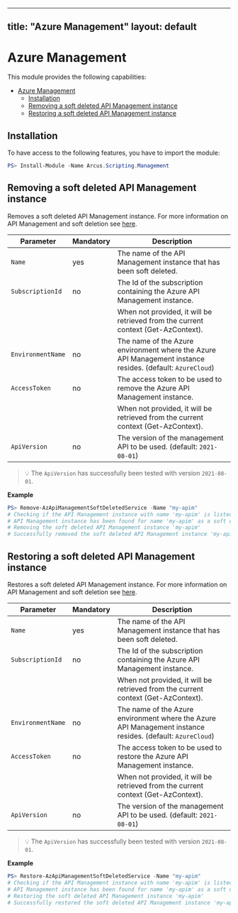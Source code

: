 
---
title: "Azure Management"
layout: default
---

# Azure Management

This module provides the following capabilities:
- [Azure Management](#azure-management)
  - [Installation](#installation)
  - [Removing a soft deleted API Management instance](#removing-a-soft-deleted-api-management-instance)
  - [Restoring a soft deleted API Management instance](#restoring-a-soft-deleted-api-management-instance)

## Installation

To have access to the following features, you have to import the module:

```powershell
PS> Install-Module -Name Arcus.Scripting.Management
```

## Removing a soft deleted API Management instance

Removes a soft deleted API Management instance. 
For more information on API Management and soft deletion see [here](https://docs.microsoft.com/en-us/azure/api-management/soft-delete#soft-delete-behavior).

| Parameter        | Mandatory | Description                                                                                                |
| ---------------- | --------- | ---------------------------------------------------------------------------------------------------------- |
| `Name`           | yes       | The name of the API Management instance that has been soft deleted.                                        |
| `SubscriptionId` | no        | The Id of the subscription containing the Azure API Management instance.                                   |
|                  |           | When not provided, it will be retrieved from the current context (Get-AzContext).                          |
| `EnvironmentName`| no        | The name of the Azure environment where the Azure API Management instance resides. (default: `AzureCloud`) |
| `AccessToken`    | no        | The access token to be used to remove the Azure API Management instance.                                   |
|                  |           | When not provided, it will be retrieved from the current context (Get-AzContext).                          |
| `ApiVersion `    | no        | The version of the management API to be used.  (default: `2021-08-01`)                                     |

> :bulb: The `ApiVersion` has successfully been tested with version `2021-08-01`.

**Example**
```powershell
PS> Remove-AzApiManagementSoftDeletedService -Name "my-apim"
# Checking if the API Management instance with name 'my-apim' is listed as a soft deleted service
# API Management instance has been found for name 'my-apim' as a soft deleted service
# Removing the soft deleted API Management instance 'my-apim'
# Successfully removed the soft deleted API Management instance 'my-apim'
```

## Restoring a soft deleted API Management instance

Restores a soft deleted API Management instance. 
For more information on API Management and soft deletion see [here](https://docs.microsoft.com/en-us/azure/api-management/soft-delete#soft-delete-behavior).

| Parameter        | Mandatory | Description                                                                                                |
| ---------------- | --------- | ---------------------------------------------------------------------------------------------------------- |
| `Name`           | yes       | The name of the API Management instance that has been soft deleted.                                        |
| `SubscriptionId` | no        | The Id of the subscription containing the Azure API Management instance.                                   |
|                  |           | When not provided, it will be retrieved from the current context (Get-AzContext).                          |
| `EnvironmentName`| no        | The name of the Azure environment where the Azure API Management instance resides. (default: `AzureCloud`) |
| `AccessToken`    | no        | The access token to be used to restore the Azure API Management instance.                                  |
|                  |           | When not provided, it will be retrieved from the current context (Get-AzContext).                          |
| `ApiVersion `    | no        | The version of the management API to be used.  (default: `2021-08-01`)                                     |

> :bulb: The `ApiVersion` has successfully been tested with version `2021-08-01`.

**Example**
```powershell
PS> Restore-AzApiManagementSoftDeletedService -Name "my-apim"
# Checking if the API Management instance with name 'my-apim' is listed as a soft deleted service
# API Management instance has been found for name 'my-apim' as a soft deleted service
# Restoring the soft deleted API Management instance 'my-apim'
# Successfully restored the soft deleted API Management instance 'my-apim'
```
